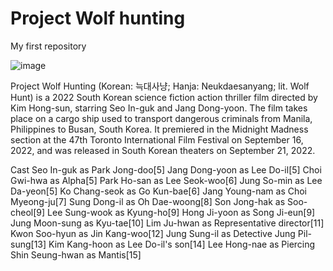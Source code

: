 # Project Wolf hunting 
My first repository 

![image](https://github.com/Angelllllllllllllllllllllllllllll/app-dev/assets/150878542/7436fae4-9445-43bf-8955-03e9f0f5a664)

Project Wolf Hunting (Korean: 늑대사냥; Hanja: Neukdaesanyang; lit. Wolf Hunt) is a 2022 South Korean science fiction action thriller film directed by Kim Hong-sun, starring Seo In-guk and Jang Dong-yoon. The film takes place on a cargo ship used to transport dangerous criminals from Manila, Philippines to Busan, South Korea. It premiered in the Midnight Madness section at the 47th Toronto International Film Festival on September 16, 2022, and was released in South Korean theaters on September 21, 2022. 

Cast 
Seo In-guk as Park Jong-doo[5]
Jang Dong-yoon as Lee Do-il[5]
Choi Gwi-hwa as Alpha[5]
Park Ho-san as Lee Seok-woo[6]
Jung So-min as Lee Da-yeon[5]
Ko Chang-seok as Go Kun-bae[6]
Jang Young-nam as Choi Myeong-ju[7]
Sung Dong-il as Oh Dae-woong[8]
Son Jong-hak as Soo-cheol[9]
Lee Sung-wook as Kyung-ho[9]
Hong Ji-yoon as Song Ji-eun[9]
Jung Moon-sung as Kyu-tae[10]
Lim Ju-hwan as Representative director[11]
Kwon Soo-hyun as Jin Kang-woo[12]
Jung Sung-il as Detective Jung Pil-sung[13]
Kim Kang-hoon as Lee Do-il's son[14]
Lee Hong-nae as Piercing
Shin Seung-hwan as Mantis[15]
